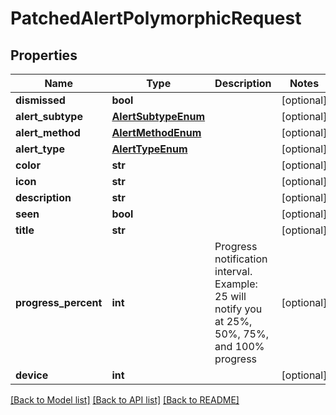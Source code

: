 # PatchedAlertPolymorphicRequest

## Properties
Name | Type | Description | Notes
------------ | ------------- | ------------- | -------------
**dismissed** | **bool** |  | [optional] 
**alert_subtype** | [**AlertSubtypeEnum**](AlertSubtypeEnum.md) |  | [optional] 
**alert_method** | [**AlertMethodEnum**](AlertMethodEnum.md) |  | [optional] 
**alert_type** | [**AlertTypeEnum**](AlertTypeEnum.md) |  | [optional] 
**color** | **str** |  | [optional] 
**icon** | **str** |  | [optional] 
**description** | **str** |  | [optional] 
**seen** | **bool** |  | [optional] 
**title** | **str** |  | [optional] 
**progress_percent** | **int** | Progress notification interval. Example: 25 will notify you at 25%, 50%, 75%, and 100% progress | [optional] 
**device** | **int** |  | [optional] 

[[Back to Model list]](../README.md#documentation-for-models) [[Back to API list]](../README.md#documentation-for-api-endpoints) [[Back to README]](../README.md)


